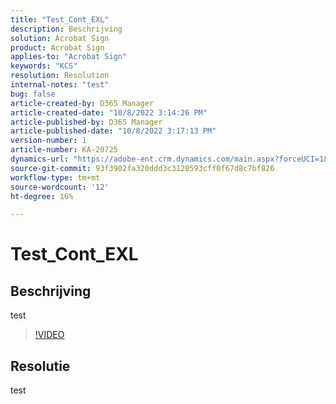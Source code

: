 ```yaml
---
title: "Test_Cont_EXL"
description: Beschrijving
solution: Acrobat Sign
product: Acrobat Sign
applies-to: "Acrobat Sign"
keywords: "KCS"
resolution: Resolution
internal-notes: "test"
bug: false
article-created-by: D365 Manager
article-created-date: "10/8/2022 3:14:26 PM"
article-published-by: D365 Manager
article-published-date: "10/8/2022 3:17:13 PM"
version-number: 1
article-number: KA-20725
dynamics-url: "https://adobe-ent.crm.dynamics.com/main.aspx?forceUCI=1&pagetype=entityrecord&etn=knowledgearticle&id=0dbe92e3-1b47-ed11-bba2-000d3a34e6e5"
source-git-commit: 93f3902fa320ddd3c3120593cff0f67d8c7bf826
workflow-type: tm+mt
source-wordcount: '12'
ht-degree: 16%

---
```


# Test_Cont_EXL

## Beschrijving

test

>[!VIDEO](https://video.tv.adobe.com/v/18696?quality=9&amp;learn=on)




## Resolutie


test
